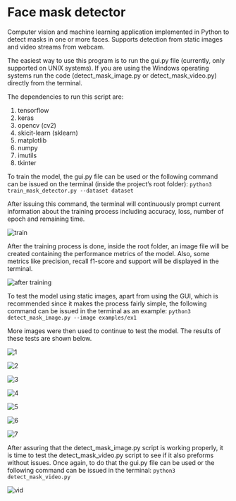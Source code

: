 # Face mask detector

Computer vision and machine learning application implemented in Python to detect masks in one or more faces.
Supports detection from static images and video streams from webcam.

The easiest way to use this program is to run the gui.py file (currently, only supported on UNIX systems). If you are using the Windows operating systems run the code (detect_mask_image.py or detect_mask_video.py) directly from the terminal.

The dependencies to run this script are:

  1) tensorflow
  2) keras
  3) opencv (cv2)
  4) skicit-learn (sklearn)
  5) matplotlib
  6) numpy
  7) imutils
  8) tkinter
  
To train the model, the gui.py file can be used or the following command can be issued on the terminal (inside the project’s root folder):
`python3 train_mask_detector.py --dataset dataset`

After issuing this command, the terminal will continuously prompt current information about the training process including accuracy, loss, number of epoch and
remaining time.

![train](https://user-images.githubusercontent.com/61552222/134815701-8dcf7de2-e064-49e6-8051-77a6127101e7.png)

After the training process is done, inside the root folder, an image file will be created containing the performance metrics of the model. Also, some metrics like precision, recall f1-score and support will be displayed in the terminal.

![after training](https://user-images.githubusercontent.com/61552222/134815737-239fcf18-df6f-4498-8495-8ffa574aa492.png)

To test the model using static images, apart from using the GUI, which is recommended since it makes the process fairly simple, the following command can be
issued in the terminal as an example:
`python3 detect_mask_image.py --image examples/ex1`

More images were then used to continue to test the model. The results of these tests are shown below.

![1](https://user-images.githubusercontent.com/61552222/134815850-9493c9f7-354b-4e9e-9740-ccd988ed5725.png)

![2](https://user-images.githubusercontent.com/61552222/134815851-f4a3c1c9-abed-4512-973e-c8ee2999b04d.png)

![3](https://user-images.githubusercontent.com/61552222/134815852-440f7640-876a-423d-a2e0-30f7099ef7d0.png)

![4](https://user-images.githubusercontent.com/61552222/134815853-321e27b7-6daa-4a3c-a72f-a9354374be95.png)

![5](https://user-images.githubusercontent.com/61552222/134815854-e9d22106-93f3-4b3d-81c5-c071bebb0e28.png)

![6](https://user-images.githubusercontent.com/61552222/134815855-ac6160e9-ad3d-4aa7-b2d0-496b7bec3ca9.png)

![7](https://user-images.githubusercontent.com/61552222/134815856-19935b8f-967b-4a4d-815e-6e5118e39a80.png)

After assuring that the detect_mask_image.py script is working properly, it is time to test the detect_mask_video.py script to see if it also preforms without issues. Once again, to do that the gui.py file can be used or the following command can be issued in the terminal:
`python3 detect_mask_video.py`

![vid](https://user-images.githubusercontent.com/61552222/134815890-2d36ea22-045f-48ff-b166-33a99026dbf2.png)

